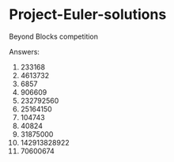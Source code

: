 Project-Euler-solutions
=======================

Beyond Blocks competition

Answers:
1) 233168
2) 4613732
3) 6857
4) 906609 
5) 232792560
6) 25164150
7) 104743
8) 40824
9) 31875000
10) 142913828922
11) 70600674